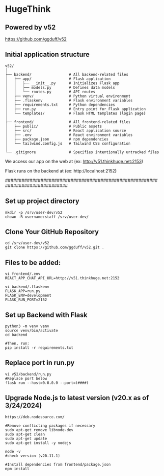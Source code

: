 # HugeThink
## Powered by v52

https://github.com/ggduff/v52

## Initial application structure

    v52/
    │
    ├── backend/                 # All backend-related files
    │   ├── app/                 # Flask application
    │   │   ├── __init__.py      # Initializes Flask app
    │   │   ├── models.py        # Defines data models
    │   │   └── routes.py        # API routes
    │   ├── venv/                # Python virtual environment
    │   ├── .flaskenv            # Flask environment variables
    │   ├── requirements.txt     # Python dependencies
    │   ├── run.py               # Entry point for Flask application
    │   └── templates/           # Flask HTML templates (login page)
    │
    ├── frontend/                # All frontend-related files
    │   ├── public/              # Public assets
    │   ├── src/                 # React application source
    │   ├── .env                 # React environment variables
    │   ├── package.json         # npm dependencies
    │   └── tailwind.config.js   # Tailwind CSS configuration
    │
    └── .gitignore               # Specifies intentionally untracked files

We access our app on the web at (ex: http://v51.thinkhuge.net:2153)

Flask runs on the backend at (ex: http://localhost:2152)

###############################################################################
## Set up project directory
	mkdir -p /srv/user-dev/v52
    chown -R username:staff /srv/user-dev/
## Clone Your GitHub Repository
	cd /srv/user-dev/v52
	git clone https://github.com/ggduff/v52.git .

## Files to be added:
    vi frontend/.env
    REACT_APP_CHAT_API_URL=http://v51.thinkhuge.net:2152

    vi backend/.flaskenv
    FLASK_APP=run.py
    FLASK_ENV=development
    FLASK_RUN_PORT=2152

## Set up Backend with Flask
	python3 -m venv venv
	source venv/bin/activate
    cd backend

    #Then, run:
	pip install -r requirements.txt


## Replace port in run.py
    vi v52/backend/run.py
    #Replace port below
	flask run --host=0.0.0.0 --port=(####)


## Upgrade Node.js to latest version (v20.x as of 3/24/2024)
    https://deb.nodesource.com/

    #Remove conflicting packages if necessary
    sudo apt-get remove libnode-dev
    sudo apt-get clean
    sudo apt-get update
    sudo apt-get install -y nodejs

    node -v
    #check version (v20.11.1)

    #Install dependencies from frontend/package.json
    npm install
